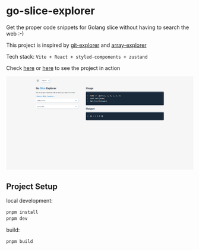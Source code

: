 # go-slice-explorer

Get the proper code snippets for Golang slice without having to search the web :-)

This project is inspired by [git-explorer](https://github.com/summitech/gitexplorer) and [array-explorer](https://github.com/sdras/array-explorer)

Tech stack: `Vite + React + styled-components + zustand`

Check [here](https://go-slice-explorer.icarmine.com/) or [here](https://go-slice-explorer.vercel.app/) to see the project in action

![Screenshot](./src/assets/Screenshot.png)

## Project Setup

local development:
```bash
pnpm install
pnpm dev
```
build:
```bash
pnpm build
```
